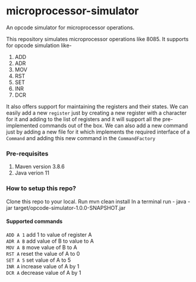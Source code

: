 # microprocessor-simulator
An opcode simulator for microprocessor operations.

This repository simulates microprocessor operations like 8085. It supports for opcode simulation like-
1. ADD
2. ADR
3. MOV
4. RST
5. SET
6. INR
7. DCR

It also offers support for maintaining the registers and their states. We can easily add a new `register` just by creating a new register with a character for it and adding to the list of registers  and it will support all the pre-implemented commands out of the box.
We can also add a new command just by adding a new file for it which implements the required interface of a `Command` and adding this new command in the `CommandFactory`
### Pre-requisites
1. Maven version 3.8.6
2. Java verion 11

### How to setup this repo?
Clone this repo to your local.
Run mvn clean install
In a terminal run - java -jar target/opcode-simulator-1.0.0-SNAPSHOT.jar

#### Supported commands
`ADD A 1`  add 1 to value of register A  
`ADR A B`   add value of B to value to A  
`MOV A B`  move value of B to A  
`RST A`   reset the value of A to 0  
`SET A 5`  set value of A to 5  
`INR A`  increase value of A by 1  
`DCR A`  decrease value of A by 1  